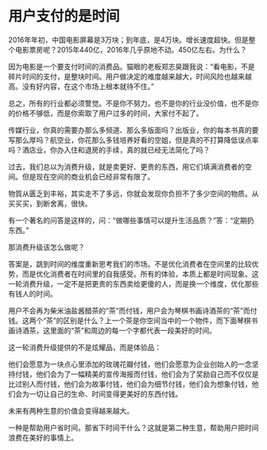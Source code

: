 # 用户支付的是时间

2016年年初，中国电影屏幕是3万块；到年底，是4万块。增长速度超快。但是整个电影票房呢？2015年440亿，2016年几乎原地不动。450亿左右。为什么？ 

因为电影是一个要支付时间的消费品。猫眼的老板郑志昊跟我说：“看电影，不是碎片时间的支付，是整块时间。用户做决定的难度越来越大，时间风险也越来越高。没有好内容，在这个市场上根本就待不住。” 

总之，所有的行业都必须警觉。不是你不努力，也不是你的行业没价值，也不是你的价格不够低，而是你索取了用户过多的时间，大家付不起了。 

传媒行业，你真的需要办那么多频道、那么多版面吗？出版业，你的每本书真的要写那么厚吗？航空业，你花那么多钱培养好看的空姐，但是真的不打算降低误点率吗？酒店业，你办入住和退房的手续，真的就已经无法简化了吗？ 

过去，我们总以为消费升级，就是卖更好、更贵的东西，用它们填满消费者的空间。但是现在空间的商业机会已经非常有限了。 

物質从匮乏到丰裕，其实走不了多远，你就会发现你负担不了多少空间的物质。从买买买，到断舍离，很快。 

有一个著名的问答是这样的，问：“做哪些事情可以提升生活品质？”答：“定期扔东西。” 

那消费升级该怎么做呢？ 

答案是，跳到时间的维度重新思考我们的市场。不是优化消费者在空间里的比较优势，而是优化消费者在时间里的自我感受。所有的体验，本质上都是时间现象。这一轮消费升级，一定不是把更贵的东西卖给更傻的人，而是换一个维度，优化那些有钱人的时间。 

用户不会再为柴米油盐酱醋茶的“茶”而付钱，用户会为琴棋书画诗酒茶的“茶”而付钱。这两个“茶”的区别是什么？上一个茶是你空间当中的一个物件，而下面琴棋书画诗酒茶，这里面的“茶”和周边的每一个字都代表一段美好的时间。 

这一轮消费升级提供的不是炫耀品，而是体验品： 

他们会愿意为一块点心里添加的玫瑰花瓣付钱，他们会愿意为企业创始人的一念坚持付钱，他们会为了一幅精美的宣传海报而付钱，他们会为了奖励自己而不仅仅是比过别人而付钱，他们会为故事付钱，他们会为细节付钱，他们会为想象付钱，他们会为一切让自己的生命、时间变得更美好的东西付钱。 

未来有两种生意的价值会变得越来越大。 

一种是帮助用户省时间。那省下时间干什么？这就是第二种生意，帮助用户把时间浪费在美好的事情上。
